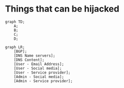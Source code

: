 # Things that can be hijacked

```mermaid
graph TD;
    A;
    B;
    C;
    D;
```

```mermaid
graph LR;
    [BGP];
    [DNS Name servers];
    [DNS Content];
    [User - Email Address];
    [User - Social media];
    [User - Service provider];
    [Admin - Social media];
    [Admin - Service provider];
```
